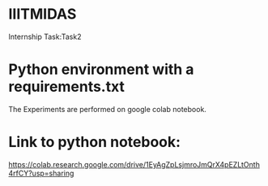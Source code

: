 # IIITMIDAS
Internship Task:Task2

# Python environment with a requirements.txt

The Experiments are performed on google colab notebook.

# Link to python notebook:
https://colab.research.google.com/drive/1EyAgZpLsjmroJmQrX4pEZLtOnth4rfCY?usp=sharing
